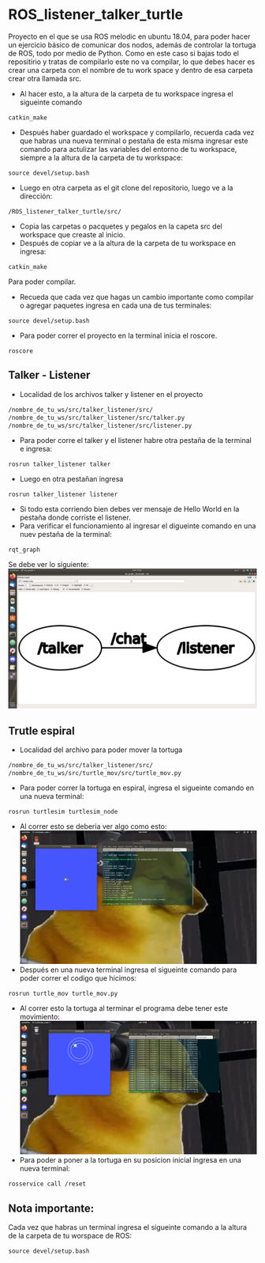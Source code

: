 # ROS_listener_talker_turtle
Proyecto en el que se usa ROS melodic en ubuntu 18.04, para poder hacer un ejercicio básico de comunicar dos nodos, además de controlar la tortuga de ROS, todo por medio de Python.
Como en este caso si bajas todo el repositirio y tratas de compilarlo este no va compilar, lo que debes hacer es crear una carpeta con el nombre de tu work space y dentro de esa carpeta crear otra llamada src.
- Al hacer esto, a la altura de la carpeta de tu workspace ingresa el sigueinte comando
```
catkin_make
```
- Después haber guardado el workspace y compilarlo, recuerda cada vez que habras una nueva terminal o pestaña de esta misma ingresar este comando para actulizar las variables del entorno de tu workspace, siempre a la altura de la carpeta de tu workspace:
```
source devel/setup.bash
```
- Luego en otra carpeta as el git clone del repositorio, luego ve a la dirección:
```
/ROS_listener_talker_turtle/src/
```
- Copia las carpetas o pacquetes y pegalos en la capeta src del workspace que creaste al inicio.
- Después de copiar ve a la altura de la carpeta de tu workspace en ingresa:
```
catkin_make
```
Para poder compilar.
- Recueda que cada vez que hagas un cambio importante como compilar o agregar paquetes ingresa en cada una de tus terminales:
```
source devel/setup.bash
```
- Para poder correr el proyecto en la terminal inicia el roscore.
```
roscore
```
## Talker - Listener
- Localidad de los archivos talker y listener en el proyecto
```
/nombre_de_tu_ws/src/talker_listener/src/
/nombre_de_tu_ws/src/talker_listener/src/talker.py
/nombre_de_tu_ws/src/talker_listener/src/listener.py
```
- Para poder corre el talker y el listener habre otra pestaña de la terminal e ingresa:
```
rosrun talker_listener talker
```
- Luego en otra pestañan ingresa
```
rosrun talker_listener listener
```
- Si todo esta corriendo bien debes ver mensaje de Hello World en la pestaña donde corriste el listener.
- Para verificar el funcionamiento al ingresar el digueinte comando en una nuev pestaña de la terminal:
```
rqt_graph
```
Se debe ver lo siguiente:
![RQT](rqt.png)
## Trutle espiral
- Localidad del archivo para poder mover la tortuga
```
/nombre_de_tu_ws/src/talker_listener/src/
/nombre_de_tu_ws/src/turtle_mov/src/turtle_mov.py
```

- Para poder correr la tortuga en espiral, ingresa el sigueinte comando en una nueva terminal:
```
rosrun turtlesim turtlesim_node
```
- Al correr esto se deberia ver algo como esto:
![RQT](turtle.png)
- Después en una nueva terminal ingresa el sigueinte comando para poder correr el codigo que hicimos:
```
rosrun turtle_mov turtle_mov.py
```
- Al correr esto la tortuga al terminar el programa debe tener este movimiento:
![RQT](turtle_mov.png)
- Para poder a poner a la tortuga en su posicion inicial ingresa en una nueva terminal:
```
rosservice call /reset
```
## Nota importante:
Cada vez que habras un terminal ingresa el sigueinte comando a la altura de la carpeta de tu worspace de ROS:
```
source devel/setup.bash
```

